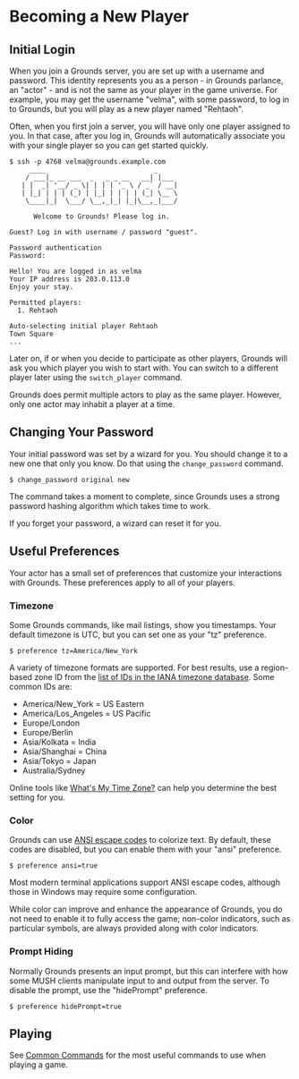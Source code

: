 # Becoming a New Player

## Initial Login

When you join a Grounds server, you are set up with a username and password. This identity represents you as a person - in Grounds parlance, an "actor" - and is not the same as your player in the game universe. For example, you may get the username "velma", with some password, to log in to Grounds, but you will play as a new player named "Rehtaoh".

Often, when you first join a server, you will have only one player assigned to you. In that case, after you log in, Grounds will automatically associate you with your single player so you can get started quickly.

```
$ ssh -p 4768 velma@grounds.example.com
     ____                           _
    / ___|_ __ ___  _   _ _ __   __| |___
   | |  _| '__/ _ \| | | | '_ \ / _` / __|
   | |_| | | | (_) | |_| | | | | (_| \__ \
    \____|_|  \___/ \__,_|_| |_|\__,_|___/

      Welcome to Grounds! Please log in.

Guest? Log in with username / password "guest".

Password authentication
Password:

Hello! You are logged in as velma
Your IP address is 203.0.113.0
Enjoy your stay.

Permitted players:
  1. Rehtaoh

Auto-selecting initial player Rehtaoh
Town Square
...
```

Later on, if or when you decide to participate as other players, Grounds will ask you which player you wish to start with. You can switch to a different player later using the `switch_player` command.

Grounds does permit multiple actors to play as the same player. However, only one actor may inhabit a player at a time.

## Changing Your Password

Your initial password was set by a wizard for you. You should change it to a new one that only you know. Do that using the `change_password` command.

```
$ change_password original new
```

The command takes a moment to complete, since Grounds uses a strong password hashing algorithm which takes time to work.

If you forget your password, a wizard can reset it for you.

## Useful Preferences

Your actor has a small set of preferences that customize your interactions with Grounds. These preferences apply to all of your players.

### Timezone

Some Grounds commands, like mail listings, show you timestamps. Your default timezone is UTC, but you can set one as your "tz" preference.

```
$ preference tz=America/New_York
```

A variety of timezone formats are supported. For best results, use a region-based zone ID from the [list of IDs in the IANA timezone database](https://en.wikipedia.org/wiki/List_of_tz_database_time_zones). Some common IDs are:

* America/New_York = US Eastern
* America/Los_Angeles = US Pacific
* Europe/London
* Europe/Berlin
* Asia/Kolkata = India
* Asia/Shanghai = China
* Asia/Tokyo = Japan
* Australia/Sydney

Online tools like [What's My Time Zone?](http://www.timezoneconverter.com/cgi-bin/findzone.tzc) can help you determine the best setting for you.

### Color

Grounds can use [ANSI escape codes](https://en.wikipedia.org/wiki/ANSI_escape_code) to colorize text. By default, these codes are disabled, but you can enable them with your "ansi" preference.

```
$ preference ansi=true
```

Most modern terminal applications support ANSI escape codes, although those in Windows may require some configuration.

While color can improve and enhance the appearance of Grounds, you do not need to enable it to fully access the game; non-color indicators, such as particular symbols, are always provided along with color indicators.

### Prompt Hiding

Normally Grounds presents an input prompt, but this can interfere with how some MUSH clients manipulate input to and output from the server. To disable the prompt, use the "hidePrompt" preference.

```
$ preference hidePrompt=true
```

## Playing

See [Common Commands](common_commands.md) for the most useful commands to use when playing a game.
